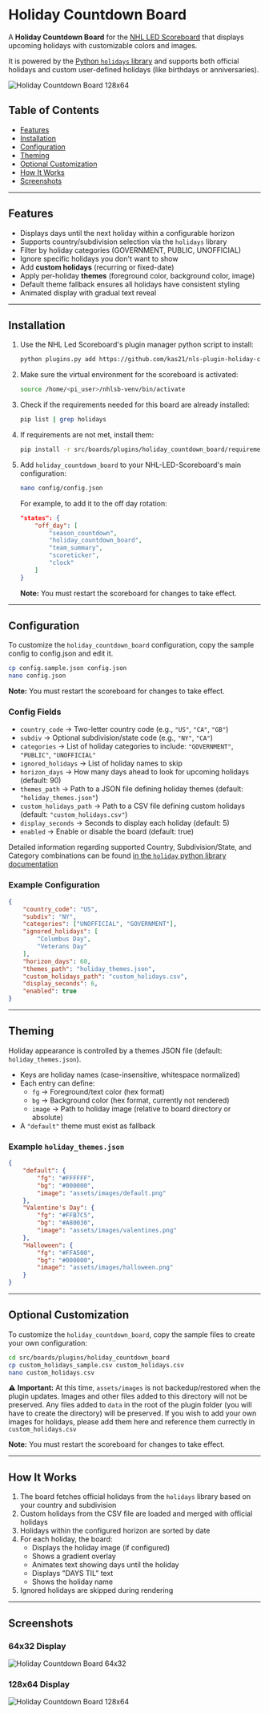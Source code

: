 # Holiday Countdown Board

A **Holiday Countdown Board** for the [NHL LED Scoreboard](https://github.com/falkyre/nhl-led-scoreboard) that displays upcoming holidays with customizable colors and images.

It is powered by the [Python `holidays` library](https://github.com/vacanza/holidays) and supports both official holidays and custom user-defined holidays (like birthdays or anniversaries).

![Holiday Countdown Board 128x64](assets/screenshots/holiday_countdown_board_128.jpg)

## Table of Contents

- [Features](#features)
- [Installation](#installation)
- [Configuration](#configuration)
- [Theming](#theming)
- [Optional Customization](#optional-customization)
- [How It Works](#how-it-works)
- [Screenshots](#screenshots)

---

## Features

- Displays days until the next holiday within a configurable horizon
- Supports country/subdivision selection via the `holidays` library
- Filter by holiday categories (GOVERNMENT, PUBLIC, UNOFFICIAL)
- Ignore specific holidays you don't want to show
- Add **custom holidays** (recurring or fixed-date)
- Apply per-holiday **themes** (foreground color, background color, image)
- Default theme fallback ensures all holidays have consistent styling
- Animated display with gradual text reveal

---

## Installation

1. Use the NHL Led Scoreboard's plugin manager python script to install:

   ```bash
   python plugins.py add https://github.com/kas21/nls-plugin-holiday-countdown-board.git
   ```

2. Make sure the virtual environment for the scoreboard is activated:

   ```bash
   source /home/<pi_user>/nhlsb-venv/bin/activate
   ```

3. Check if the requirements needed for this board are already installed:

   ```bash
   pip list | grep holidays
   ```

4. If requirements are not met, install them:

   ```bash
   pip install -r src/boards/plugins/holiday_countdown_board/requirements.txt
   ```

5. Add `holiday_countdown_board` to your NHL-LED-Scoreboard's main configuration:

   ```bash
   nano config/config.json
   ```

   For example, to add it to the off day rotation:

   ```json
   "states": {
       "off_day": [
           "season_countdown",
           "holiday_countdown_board",
           "team_summary",
           "scoreticker",
           "clock"
       ]
   }
   ```

   **Note:** You must restart the scoreboard for changes to take effect.

---

## Configuration

To customize the `holiday_countdown_board` configuration, copy the sample config to config.json and edit it.

```bash
cp config.sample.json config.json
nano config.json
```

**Note:** You must restart the scoreboard for changes to take effect.

### Config Fields

- `country_code` → Two-letter country code (e.g., `"US"`, `"CA"`, `"GB"`)
- `subdiv` → Optional subdivision/state code (e.g., `"NY"`, `"CA"`)
- `categories` → List of holiday categories to include: `"GOVERNMENT"`, `"PUBLIC"`, `"UNOFFICIAL"`
- `ignored_holidays` → List of holiday names to skip
- `horizon_days` → How many days ahead to look for upcoming holidays (default: 90)
- `themes_path` → Path to a JSON file defining holiday themes (default: `"holiday_themes.json"`)
- `custom_holidays_path` → Path to a CSV file defining custom holidays (default: `"custom_holidays.csv"`)
- `display_seconds` → Seconds to display each holiday (default: 5)
- `enabled` → Enable or disable the board (default: true)

Detailed information regarding supported Country, Subdivision/State, and Category combinations can be found [in the `holiday` python library documentation](https://holidays.readthedocs.io/en/latest/#available-countries)

### Example Configuration

```json
{
    "country_code": "US",
    "subdiv": "NY",
    "categories": ["UNOFFICIAL", "GOVERNMENT"],
    "ignored_holidays": [
        "Columbus Day",
        "Veterans Day"
    ],
    "horizon_days": 60,
    "themes_path": "holiday_themes.json",
    "custom_holidays_path": "custom_holidays.csv",
    "display_seconds": 6,
    "enabled": true
}
```
  
---

## Theming

Holiday appearance is controlled by a themes JSON file (default: `holiday_themes.json`).

- Keys are holiday names (case-insensitive, whitespace normalized)
- Each entry can define:
  - `fg` → Foreground/text color (hex format)
  - `bg` → Background color (hex format, currently not rendered)
  - `image` → Path to holiday image (relative to board directory or absolute)
- A `"default"` theme must exist as fallback

### Example `holiday_themes.json`

```json
{
    "default": {
        "fg": "#FFFFFF",
        "bg": "#000000",
        "image": "assets/images/default.png"
    },
    "Valentine's Day": {
        "fg": "#FFB7C5",
        "bg": "#A80030",
        "image": "assets/images/valentines.png"
    },
    "Halloween": {
        "fg": "#FFA500",
        "bg": "#000000",
        "image": "assets/images/halloween.png"
    }
}
```

---

## Optional Customization

To customize the `holiday_countdown_board`, copy the sample files to create your own configuration:

```bash
cd src/boards/plugins/holiday_countdown_board
cp custom_holidays_sample.csv custom_holidays.csv
nano custom_holidays.csv
```

:warning:
**Important:** At this time, `assets/images` is not backedup/restored when the plugin updates.  Images and other files added to this directory will not be preserved.  Any files added to `data` in the root of the plugin folder (you will have to create the directory) will be preserved.  If you wish to add your own images for holidays, please add them here and reference them currectly in `custom_holidays.csv`

**Note:** You must restart the scoreboard for changes to take effect.

---

## How It Works

1. The board fetches official holidays from the `holidays` library based on your country and subdivision
2. Custom holidays from the CSV file are loaded and merged with official holidays
3. Holidays within the configured horizon are sorted by date
4. For each holiday, the board:
   - Displays the holiday image (if configured)
   - Shows a gradient overlay
   - Animates text showing days until the holiday
   - Displays "DAYS TIL" text
   - Shows the holiday name
5. Ignored holidays are skipped during rendering

---

## Screenshots

### 64x32 Display

![Holiday Countdown Board 64x32](assets/screenshots/holiday_countdown_board_64.jpg)

### 128x64 Display

![Holiday Countdown Board 128x64](assets/screenshots/holiday_countdown_board_128.jpg)
